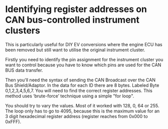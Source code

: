 # Identifying register addresses on CAN bus-controlled instrument clusters

This is particularly useful for DIY EV conversions where the engine ECU has been removed but still want to utilise the original instrument cluster.

Firstly you need to identify the pin assignment for the instrument cluster you want to control because you have to know which pins are used for the CAN BUS data transfer.

Then you'll need the syntax of sending the CAN Broadcast over the CAN Bus Shield/Adaptor. In the data for each ID there are 8 bytes. Labeled Byte 0,1,2,3,4,5,6,7.
You will need to find the correct register addresses. This method uses ‘brute-force’ technique using a simple "for loop".

You should try to vary the values. Most of it worked with 128, 0, 64 or 255. The loop only has to go to 4095, because this is the maximum
value for an 3 digit hexadecimal register address (register reaches from 0x000 to 0xFFF).
